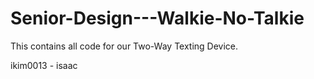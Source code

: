 # Senior-Design---Walkie-No-Talkie
This contains all code for our Two-Way Texting Device.

ikim0013 - isaac
